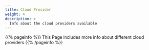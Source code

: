 ```yaml
---
title: Cloud Provider
weight: 4
description: >
  Info about the cloud providers available
---
```

{{% pageinfo %}}
This Page includes more info about different cloud providers
{{% /pageinfo %}}

